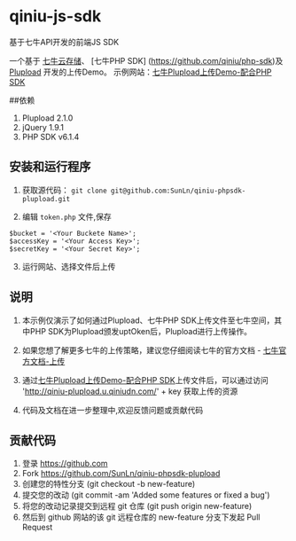 qiniu-js-sdk
============

基于七牛API开发的前端JS SDK

一个基于 [七牛云存储](http://www.qiniu.com/)、 [七牛PHP SDK] (https://github.com/qiniu/php-sdk)及[Plupload](http://www.plupload.com/) 开发的上传Demo。
示例网站：[七牛Plupload上传Demo-配合PHP SDK](http://plupload.sinaapp.com/)

##依赖

1. Plupload 2.1.0
2. jQuery 1.9.1
3. PHP SDK v6.1.4


## 安装和运行程序

1. 获取源代码：
    `git clone git@github.com:SunLn/qiniu-phpsdk-plupload.git`

2. 编辑 `token.php` 文件,保存
```{php}
$bucket = '<Your Buckete Name>';
$accessKey = '<Your Access Key>';
$secretKey = '<Your Secret Key>';
```
3. 运行网站、选择文件后上传

## 说明

1. 本示例仅演示了如何通过Plupload、七牛PHP SDK上传文件至七牛空间，其中PHP SDK为Plupload颁发uptOken后，Plupload进行上传操作。

2. 如果您想了解更多七牛的上传策略，建议您仔细阅读七牛的官方文档 - [七牛官方文档-上传](http://developer.qiniu.com/docs/v6/api/reference/up/)

3. 通过[七牛Plupload上传Demo-配合PHP SDK](http://plupload.sinaapp.com/)上传文件后，可以通过访问  'http://qiniu-plupload.u.qiniudn.com/' + key 获取上传的资源

4. 代码及文档在进一步整理中,欢迎反馈问题或贡献代码


## 贡献代码

1. 登录 https://github.com
2. Fork https://github.com/SunLn/qiniu-phpsdk-plupload
3. 创建您的特性分支 (git checkout -b new-feature)
4. 提交您的改动 (git commit -am 'Added some features or fixed a bug')
5. 将您的改动记录提交到远程 git 仓库 (git push origin new-feature)
6. 然后到 github 网站的该 git 远程仓库的 new-feature 分支下发起 Pull Request
